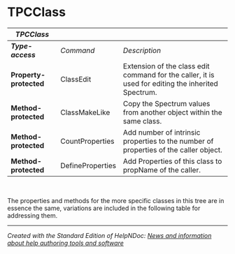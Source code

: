 # TPCClass

| ***TPCClass*** |  |  |
| --- | --- | --- |
| ***Type-access*** | *Command* | *Description* |
| **Property- protected** | ClassEdit | Extension of the class edit command for the caller, it is used for editing the inherited Spectrum. |
| **Method- protected** | ClassMakeLike | Copy the Spectrum values from another object within the same class. |
| **Method- protected** | CountProperties | Add number of intrinsic properties to the number of properties of the caller object. |
| **Method- protected** | DefineProperties | Add Properties of this class to propName of the caller. |


&nbsp;

The properties and methods for the more specific classes in this tree are in essence the same, variations are included in the following table for addressing them.

***
_Created with the Standard Edition of HelpNDoc: [News and information about help authoring tools and software](<https://www.helpauthoringsoftware.com>)_

